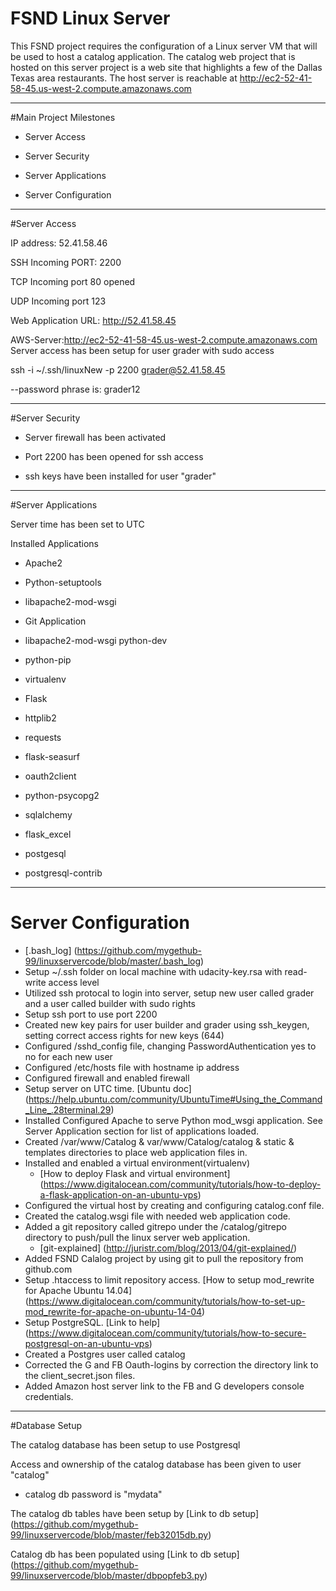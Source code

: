 # FSND Linux Server

This FSND project requires the configuration of a Linux server VM that will be used to host a catalog application. The catalog web project that is hosted on this server project is a web site that highlights a few of the Dallas Texas area restaurants.
The host server is reachable at http://ec2-52-41-58-45.us-west-2.compute.amazonaws.com
****
#Main Project Milestones

* Server Access

* Server Security

* Server Applications

* Server Configuration
****
#Server Access

IP address: 52.41.58.46

SSH Incoming PORT: 2200

TCP Incoming port 80 opened

UDP Incoming port 123

Web Application URL: http://52.41.58.45

AWS-Server:http://ec2-52-41-58-45.us-west-2.compute.amazonaws.com
Server access has been setup for user grader with sudo access

ssh -i ~/.ssh/linuxNew -p 2200 grader@52.41.58.45

--password phrase is: grader12
****
#Server Security

* Server firewall has been activated

* Port 2200 has been opened for ssh access

* ssh keys have been installed for user "grader"
****
#Server Applications

Server time has been set to UTC

Installed Applications

* Apache2

* Python-setuptools

* libapache2-mod-wsgi

* Git Application

* libapache2-mod-wsgi python-dev

* python-pip

* virtualenv

* Flask

* httplib2

* requests

* flask-seasurf

* oauth2client

* python-psycopg2

* sqlalchemy

* flask_excel

* postgesql

* postgresql-contrib
****
# Server Configuration

* [.bash_log] (https://github.com/mygethub-99/linuxservercode/blob/master/.bash_log)
* Setup ~/.ssh folder on local machine with udacity-key.rsa with read-write access level
* Utilized ssh protocal to login into server, setup new user called grader and a user called builder with sudo rights
* Setup ssh port to use port 2200
* Created new key pairs for user builder and grader using ssh_keygen, setting correct access rights for new keys (644)
* Configured /sshd_config file, changing PasswordAuthentication yes to no for each new user
* Configured /etc/hosts file with hostname ip address
* Configured firewall and enabled firewall
* Setup server on UTC time. [Ubuntu doc] (https://help.ubuntu.com/community/UbuntuTime#Using_the_Command_Line_.28terminal.29)
* Installed Configured Apache to serve Python mod_wsgi application. See Server Application section for list of applications loaded.
* Created /var/www/Catalog & var/www/Catalog/catalog & static & templates directories to place web application files in.
* Installed and enabled a virtual environment(virtualenv)
  * [How to deploy Flask and virtual environment] (https://www.digitalocean.com/community/tutorials/how-to-deploy-a-flask-application-on-an-ubuntu-vps)
* Configured the virtual host by creating and configuring catalog.conf file.
* Created the catalog.wsgi file with needed web application code.
* Added a git repository called gitrepo under the /catalog/gitrepo directory to push/pull the linux server web application.
  * [git-explained] (http://juristr.com/blog/2013/04/git-explained/)
* Added FSND Calalog project by using git to pull the repository from github.com
* Setup .htaccess to limit repository access. [How to setup mod_rewrite for Apache Ubuntu 14.04] (https://www.digitalocean.com/community/tutorials/how-to-set-up-mod_rewrite-for-apache-on-ubuntu-14-04)
* Setup PostgreSQL. [Link to help] (https://www.digitalocean.com/community/tutorials/how-to-secure-postgresql-on-an-ubuntu-vps)
* Created a Postgres user called catalog 
* Corrected the G and FB Oauth-logins by correction the directory link to the client_secret.json files.
* Added Amazon host server link to the FB and G developers console credentials.
****
#Database Setup

The catalog database has been setup to use Postgresql

Access and ownership of the catalog database has been given to user "catalog"

* catalog db password is "mydata"

The catalog db tables have been setup by [Link to db setup] (https://github.com/mygethub-99/linuxservercode/blob/master/feb32015db.py)

Catalog db has been populated using [Link to db setup] (https://github.com/mygethub-99/linuxservercode/blob/master/dbpopfeb3.py)













